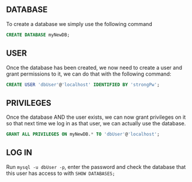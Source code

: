 ## DATABASE

To create a database we simply use the following command
```sql
CREATE DATABASE myNewDB;
```

## USER
Once the database has been created, we now need to create a user and grant permissions to it, we can do that with the following command:

```sql
CREATE USER 'dbUser'@'localhost' IDENTIFIED BY 'strongPw';
```

## PRIVILEGES
Once the database AND the user exists, we can now grant privileges on it so that next time we log in as that user, we can actually use the database.

```sql
GRANT ALL PRIVILEGES ON myNewDB.* TO 'dbUser'@'localhost';
```

## LOG IN
Run `mysql -u dbUser -p`, enter the password and check the database that this user has access to with `SHOW DATABASES;`